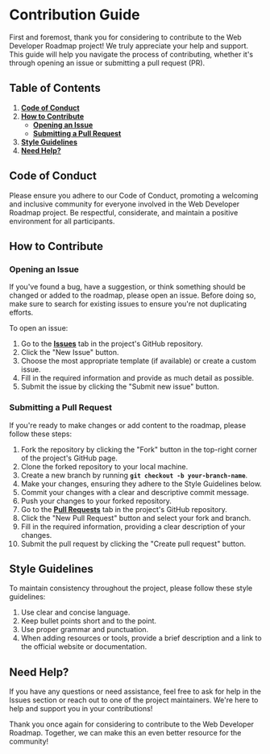# **Contribution Guide**

First and foremost, thank you for considering to contribute to the Web Developer Roadmap project! We truly appreciate your help and support. This guide will help you navigate the process of contributing, whether it's through opening an issue or submitting a pull request (PR).

## **Table of Contents**

1. **[Code of Conduct](https://chat.openai.com/?model=gpt-4#code-of-conduct)**
2. **[How to Contribute](https://chat.openai.com/?model=gpt-4#how-to-contribute)**
    - **[Opening an Issue](https://chat.openai.com/?model=gpt-4#opening-an-issue)**
    - **[Submitting a Pull Request](https://chat.openai.com/?model=gpt-4#submitting-a-pull-request)**
3. **[Style Guidelines](https://chat.openai.com/?model=gpt-4#style-guidelines)**
4. **[Need Help?](https://chat.openai.com/?model=gpt-4#need-help)**

## **Code of Conduct**

Please ensure you adhere to our Code of Conduct, promoting a welcoming and inclusive community for everyone involved in the Web Developer Roadmap project. Be respectful, considerate, and maintain a positive environment for all participants.

## **How to Contribute**

### **Opening an Issue**

If you've found a bug, have a suggestion, or think something should be changed or added to the roadmap, please open an issue. Before doing so, make sure to search for existing issues to ensure you're not duplicating efforts.

To open an issue:

1. Go to the **[Issues](https://github.com/alfonsograziano/web-developer-roadmap/issues)** tab in the project's GitHub repository.
2. Click the "New Issue" button.
3. Choose the most appropriate template (if available) or create a custom issue.
4. Fill in the required information and provide as much detail as possible.
5. Submit the issue by clicking the "Submit new issue" button.

### **Submitting a Pull Request**

If you're ready to make changes or add content to the roadmap, please follow these steps:

1. Fork the repository by clicking the "Fork" button in the top-right corner of the project's GitHub page.
2. Clone the forked repository to your local machine.
3. Create a new branch by running **`git checkout -b your-branch-name`**.
4. Make your changes, ensuring they adhere to the Style Guidelines below.
5. Commit your changes with a clear and descriptive commit message.
6. Push your changes to your forked repository.
7. Go to the **[Pull Requests](https://github.com/alfonsograziano/web-developer-roadmap/pulls)** tab in the project's GitHub repository.
8. Click the "New Pull Request" button and select your fork and branch.
9. Fill in the required information, providing a clear description of your changes.
10. Submit the pull request by clicking the "Create pull request" button.

## **Style Guidelines**

To maintain consistency throughout the project, please follow these style guidelines:

1. Use clear and concise language.
2. Keep bullet points short and to the point.
3. Use proper grammar and punctuation.
4. When adding resources or tools, provide a brief description and a link to the official website or documentation.

## **Need Help?**

If you have any questions or need assistance, feel free to ask for help in the Issues section or reach out to one of the project maintainers. We're here to help and support you in your contributions!

Thank you once again for considering to contribute to the Web Developer Roadmap. Together, we can make this an even better resource for the community!